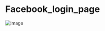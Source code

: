 # Facebook_login_page
![image](https://github.com/atuljedge/Facebook_login_page/assets/95165885/67ec41d0-c11d-451d-a066-d1a11bec7814)

